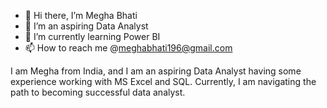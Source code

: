 


- 👋 Hi there, I’m Megha Bhati
- 👀 I’m an aspiring Data Analyst
- 🌱 I’m currently learning Power BI
- 📫 How to reach me @meghabhati196@gmail.com


I am Megha from India, and I am an aspiring Data Analyst having some experience working with MS Excel and SQL. 
Currently, I am navigating the path to becoming successful data analyst.


<!---
MeghaBhati7/MeghaBhati7 is a ✨ special ✨ repository because its `README.md` (this file) appears on your GitHub profile.
You can click the Preview link to take a look at your changes.
--->
